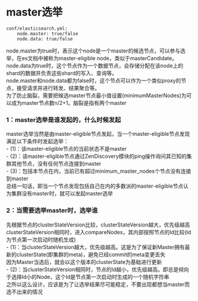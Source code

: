 # master选举
```
conf/elasticsearch.yml:
    node.master: true/false
    node.data: true/false
```
node.master为true时，表示这个node是一个master的候选节点，可以参与选举，在es文档中被称为master-eligible node，类似于masterCandidate。<br/>
node.data为true时，这个节点作为一个数据节点，会存储分配在该node上的shard的数据并负责这些shard的写入、查询等。<br/>
node.master和node.data都为false时，这个节点可以作为一个类似proxy的节点，接受请求并进行转发、结果聚合等。<br/>
为了防止脑裂，需要把候选master节点最小值设置(minimumMasterNodes)为可以成为master节点数n/2+1。脑裂是指有两个master<br/>


### 1：master选举是谁发起的，什么时候发起
  master选举当然是由master-eligible节点发起，当一个master-eligible节点发现满足以下条件时发起选举：<br/>
    - (1)：该master-eligible节点的当前状态不是master<br/>
    - (2)：该master-eligible节点通过ZenDiscovery模块的ping操作询问其已知的集群其他节点，没有任何节点连接到master<br/>
    - (3)：包括本节点在内，当前已有超过minimum_master_nodes个节点没有连接到master<br/>
    总结一句话，即当一个节点发现包括自己在内的多数派的master-eligible节点认为集群没有master时，就可以发起master选举<br/>
### 2：当需要选举master时，选举谁<br/>
  先根据节点的clusterStateVersion比较，clusterStateVersion越大，优先级越高<br/>
  clusterStateVersion相同时，进入compareNodes，其内部按照节点的Id比较(Id为节点第一次启动时随机生成)<br/>
    - (1)：当clusterStateVersion越大，优先级越高。这是为了保证新Master拥有最新的clusterState(即集群的meta)，避免已经commit的meta变更丢失<br/>
         因为Master当选后，就会以这个版本的clusterState为基础进行更新<br/>
    - (2)：当clusterStateVersion相同时，节点的Id越小，优先级越高。即总是倾向于选择Id小的Node，这个Id是节点第一次启动时生成的一个随机字符串<br/>
         之所以这么设计，应该是为了让选举结果尽可能稳定，不要出现都想当master而选不出来的情况<br/>


